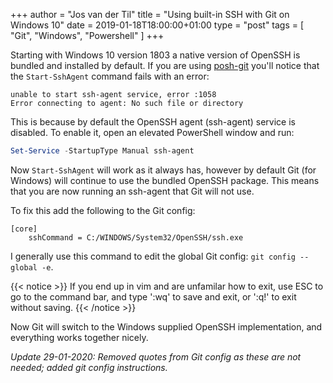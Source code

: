 +++
author = "Jos van der Til"
title = "Using built-in SSH with Git on Windows 10"
date  = 2019-01-18T18:00:00+01:00
type = "post"
tags = [ "Git", "Windows", "Powershell" ]
+++

Starting with Windows 10 version 1803 a native version of OpenSSH is bundled and installed by default.
If you are using [posh-git](https://github.com/dahlbyk/posh-git) you'll notice that the `Start-SshAgent` command fails with an error:
```none
unable to start ssh-agent service, error :1058
Error connecting to agent: No such file or directory
```

This is because by default the OpenSSH agent (ssh-agent) service is disabled.
To enable it, open an elevated PowerShell window and run:
```powershell
Set-Service -StartupType Manual ssh-agent
```

Now `Start-SshAgent` will work as it always has, however by default Git (for Windows) will continue to use the bundled OpenSSH package.
This means that you are now running an ssh-agent that Git will not use.

To fix this add the following to the Git config:
```properties
[core]
    sshCommand = C:/WINDOWS/System32/OpenSSH/ssh.exe
```

I generally use this command to edit the global Git config: `git config --global -e`.

{{< notice >}}
If you end up in vim and are unfamilar how to exit, use ESC to go to the command bar, and type ':wq' to save and exit, or ':q!' to exit without saving.
{{< /notice >}}

Now Git will switch to the Windows supplied OpenSSH implementation, and everything works together nicely.

*Update 29-01-2020: Removed quotes from Git config as these are not needed; added git config instructions.*
